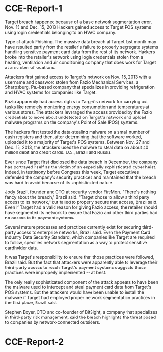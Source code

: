 # CCE-Report-1
Target breach happened because of a basic network segmentation error.
Nov. 15 and Dec. 15, 2013
Hackers gained access to Target POS systems using login credentials belonging to an HVAC company.

Type of attack Phishing.
The massive data breach at Target last month may have resulted partly from the retailer's failure to properly segregate systems handling sensitive payment card data from the rest of its network.
Hackers broke into the retailer's network using login credentials stolen from a heating, ventilation and air conditioning company that does work for Target at a number of locations.

Attackers first gained access to Target's network on Nov. 15, 2013 with a username and password stolen from Fazio Mechanical Services, a Sharpsburg, Pa.-based company that specializes in providing refrigeration and HVAC systems for companies like Target.

Fazio apparently had access rights to Target's network for carrying out tasks like remotely monitoring energy consumption and temperatures at various stores.
The attackers leveraged the access provided by the Fazio credentials to move about undetected on Target's network and upload malware programs on the company's Point of Sale (POS) systems.

The hackers first tested the data-stealing malware on a small number of cash registers and then, after determining that the software worked, uploaded it to a majority of Target's POS systems. Between Nov. 27 and Dec. 15, 2013, the attackers used the malware to steal data on about 40 million debit and credit cards. U.S., Brazil and Russia.

Ever since Target first disclosed the data breach in December, the company has portrayed itself as the victim of an especially sophisticated cyber heist. Indeed, in testimony before Congress this week, Target executives defended the company's security practices and maintained that the breach was hard to avoid because of its sophisticated nature.

Jody Brazil, founder and CTO at security vendor FireMon. "There's nothing fancy about the breach," Brazil said.
"Target chose to allow a third party access to its network," but failed to properly secure that access, Brazil said.
Even if Target had a valid reason for giving Fazio access, the retailer should have segmented its network to ensure that Fazio and other third parties had no access to its payment systems.

Several mature processes and practices currently exist for securing third-party access to enterprise networks, Brazil said. Even the Payment Card Industry Data Security Standard, which companies like Target are required to follow, specifies network segmentation as a way to protect sensitive cardholder data.

It was Target's responsibility to ensure that those practices were followed, Brazil said. But the fact that attackers were apparently able to leverage their third-party access to reach Target's payment systems suggests those practices were improperly implemented -- at best.

The only really sophisticated component of the attack appears to have been the malware used to intercept and steal payment card data from Target's POS systems. But the attackers would have been unable to install the malware if Target had employed proper network segmentation practices in the first place, Brazil said.

Stephen Boyer, CTO and co-founder of BitSight, a company that specializes in third-party risk management, said the breach highlights the threat posed to companies by network-connected outsiders.

# CCE-Report-2
